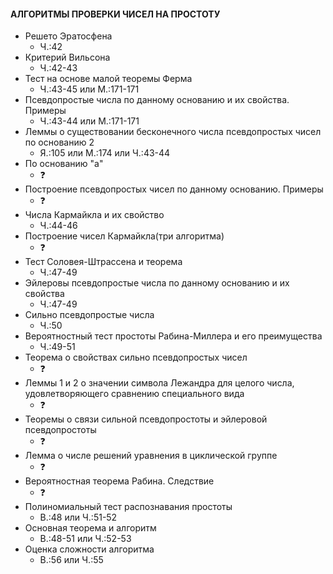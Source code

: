 #### АЛГОРИТМЫ ПРОВЕРКИ ЧИСЕЛ НА ПРОСТОТУ

- Решето Эратосфена
	* Ч.:42
- Критерий Вильсона
	* Ч.:42-43
- Тест на основе малой теоремы Ферма
	* Ч.:43-45 или М.:171-171
- Псевдопростые числа по данному основанию и их свойства. Примеры
	* Ч.:43-44 или М.:171-171
- Леммы о существовании бесконечного числа псевдопростых чисел по основанию 2
	* Я.:105 или М.:174 или Ч.:43-44
- По основанию "а"
	* :question:
- Построение псевдопростых чисел по данному основанию. Примеры
	* :question:
- Числа Кармайкла и их свойство
	* Ч.:44-46
- Построение чисел Кармайкла(три алгоритма)
	* :question:
- Тест Соловея-Штрассена и теорема
	* Ч.:47-49
- Эйлеровы псевдопростые числа по данному основанию и их свойства
	* Ч.:47-49
- Сильно псевдопростые числа
	* Ч.:50
- Вероятностный тест простоты  Рабина-Миллера и его преимущества
	* Ч.:49-51
- Теорема о свойствах сильно псевдопростых чисел
	* :question: 
- Леммы 1 и 2 о значении символа Лежандра для целого числа, удовлетворяющего сравнению специального вида
	* :question:
- Теоремы о связи сильной псевдопростоты и эйлеровой псевдопростоты
	* :question:
- Лемма о числе решений уравнения в циклической группе
	* :question:
- Вероятностная теорема Рабина. Следствие
	* :question:
- Полиномиальный тест распознавания простоты
	* В.:48 или Ч.:51-52
- Основная теорема и алгоритм
	* В.:48-51 или Ч.:52-53
- Оценка сложности алгоритма
	* В.:56 или Ч.:55

